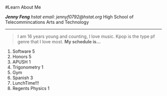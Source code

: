 #Learn About Me

**_Jenny Feng_**
_hstat email: jennyf0792@hstat.org_
High School of Telecommincations Arts and Technology

---

> I am 16 years young and counting, I love music. Kpop is the type pf genre that I love most.
**My schedule is...**
1. Software 5  
2. Honors 5  
3. APUSH 1  
4. Trigonometry 1  
5. Gym  
6. Spanish 3  
7. LunchTime!!!  
8. Regents Physics 1  